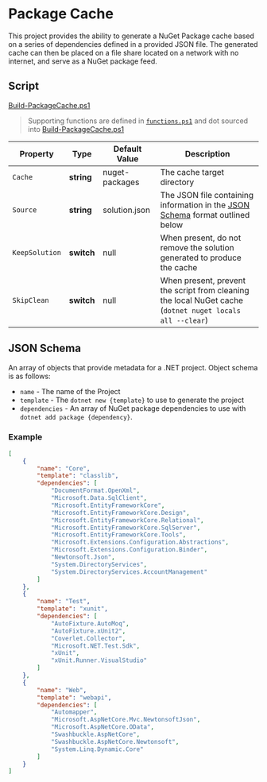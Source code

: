 # Package Cache

This project provides the ability to generate a NuGet Package cache based on a series of dependencies defined in a provided JSON file. The generated cache can then be placed on a file share located on a network with no internet, and serve as a NuGet package feed.

## Script

[Build-PackageCache.ps1](./Build-PackageCache.ps1)

> Supporting functions are defined in [`functions.ps1`](./functions.ps1) and dot sourced into [Build-PackageCache.ps1](./Build-PackageCache.ps1)

Property | Type | Default Value | Description
---------|------|---------------|------------
`Cache` | **string** | nuget-packages | The cache target directory
`Source` | **string** | solution.json | The JSON file containing information in the [JSON Schema](#json-schema) format outlined below
`KeepSolution` | **switch** | null | When present, do not remove the solution generated to produce the cache
`SkipClean` | **switch** | null | When present, prevent the script from cleaning the local NuGet cache (`dotnet nuget locals all --clear`)

## JSON Schema

An array of objects that provide metadata for a .NET project. Object schema is as follows:

* `name` - The name of the Project
* `template` - The `dotnet new {template}` to use to generate the project
* `dependencies` - An array of NuGet package dependencies to use with `dotnet add package {dependency}`.

### Example

```json
[
    {
        "name": "Core",
        "template": "classlib",
        "dependencies": [
            "DocumentFormat.OpenXml",
            "Microsoft.Data.SqlClient",
            "Microsoft.EntityFrameworkCore",
            "Microsoft.EntityFrameworkCore.Design",
            "Microsoft.EntityFrameworkCore.Relational",
            "Microsoft.EntityFrameworkCore.SqlServer",
            "Microsoft.EntityFrameworkCore.Tools",
            "Microsoft.Extensions.Configuration.Abstractions",
            "Microsoft.Extensions.Configuration.Binder",
            "Newtonsoft.Json",
            "System.DirectoryServices",
            "System.DirectoryServices.AccountManagement"
        ]
    },
    {
        "name": "Test",
        "template": "xunit",
        "dependencies": [
            "AutoFixture.AutoMoq",
            "AutoFixture.xUnit2",
            "Coverlet.Collector",
            "Microsoft.NET.Test.Sdk",
            "xUnit",
            "xUnit.Runner.VisualStudio"
        ]
    },
    {
        "name": "Web",
        "template": "webapi",
        "dependencies": [
            "Automapper",
            "Microsoft.AspNetCore.Mvc.NewtonsoftJson",
            "Microsoft.AspNetCore.OData",
            "Swashbuckle.AspNetCore",
            "Swashbuckle.AspNetCore.Newtonsoft",
            "System.Linq.Dynamic.Core"
        ]
    }
]
```